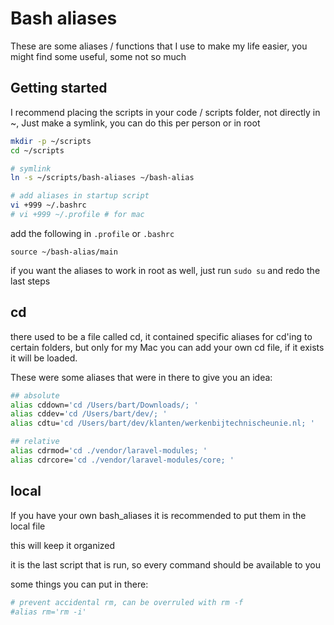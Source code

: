# Bash aliases
These are some aliases / functions that I use to make my life easier, you might find some useful, some not so much

## Getting started
I recommend placing the scripts in your code / scripts folder, not directly in ~,
Just make a symlink, you can do this per person or in root
```bash
mkdir -p ~/scripts
cd ~/scripts

# symlink
ln -s ~/scripts/bash-aliases ~/bash-alias

# add aliases in startup script
vi +999 ~/.bashrc
# vi +999 ~/.profile # for mac
```

add the following in `.profile` or `.bashrc`
```
source ~/bash-alias/main
```

if you want the aliases to work in root as well, just run `sudo su` and redo the last steps

## cd
there used to be a file called cd, it contained specific aliases for cd'ing to certain folders, but only for my Mac
you can add your own cd file, if it exists it will be loaded.

These were some aliases that were in there to give you an idea:
```bash
## absolute
alias cddown='cd /Users/bart/Downloads/; '
alias cddev='cd /Users/bart/dev/; '
alias cdtu='cd /Users/bart/dev/klanten/werkenbijtechnischeunie.nl; '

## relative
alias cdrmod='cd ./vendor/laravel-modules; '
alias cdrcore='cd ./vendor/laravel-modules/core; '
```

## local
If you have your own bash_aliases it is recommended to put them in the local file

this will keep it organized

it is the last script that is run, so every command should be available to you

some things you can put in there:
```bash
# prevent accidental rm, can be overruled with rm -f
#alias rm='rm -i'
```
